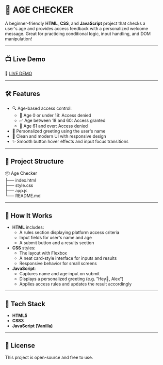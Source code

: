 # 🧓 AGE CHECKER

A beginner-friendly **HTML**, **CSS**, and **JavaScript** project that checks a user's age and provides access feedback with a personalized welcome message. Great for practicing conditional logic, input handling, and DOM manipulation!

---

## 📺 Live Demo

🔗 [LIVE DEMO]()

---

## 🛠️ Features

- 🔍 Age-based access control:
  - 🚫 Age 0 or under 18: Access denied
  - ✅ Age between 18 and 60: Access granted
  - 🚫 Age 61 and over: Access denied
- 👋 Personalized greeting using the user's name
- 🎨 Clean and modern UI with responsive design
- ✨ Smooth button hover effects and input focus transitions

---

## 📁 Project Structure

📦 Age Checker  
├── index.html  
├── style.css  
├── app.js  
└── README.md  

---

## 🧠 How It Works

- **HTML** includes:
  - A rules section displaying platform access criteria
  - Input fields for user's name and age
  - A submit button and a results section
- **CSS** styles:
  - The layout with Flexbox
  - A neat card-style interface for inputs and results
  - Responsive behavior for small screens
- **JavaScript**:
  - Captures name and age input on submit
  - Displays a personalized greeting (e.g. "Hey👋, Alex")
  - Applies access rules and updates the result accordingly

---

## 🧰 Tech Stack

- **HTML5**
- **CSS3**
- **JavaScript (Vanilla)**

---

## 📜 License

This project is open-source and free to use.
